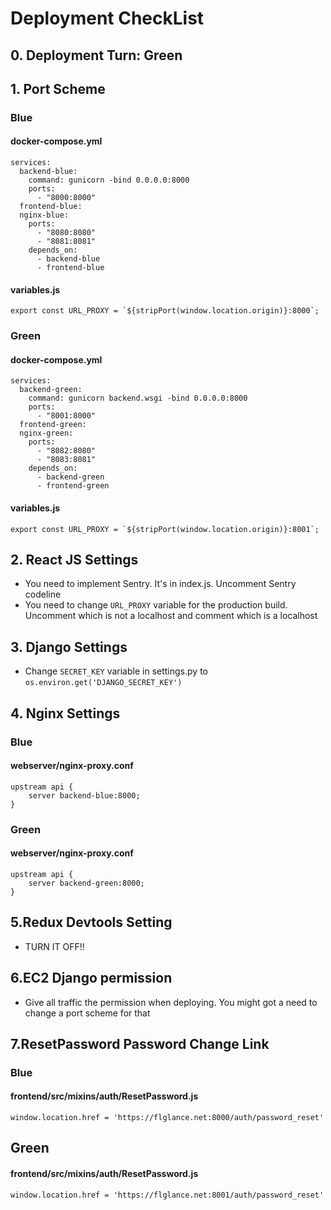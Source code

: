 # Deployment CheckList

## 0. Deployment Turn: Green

## 1. Port Scheme

### Blue
#### docker-compose.yml
```
services:
  backend-blue:
    command: gunicorn -bind 0.0.0.0:8000
    ports:
      - "8000:8000"
  frontend-blue:
  nginx-blue:
    ports:
      - "8080:8080"
      - "8081:8081"
    depends_on:
      - backend-blue
      - frontend-blue
```

#### variables.js
```
export const URL_PROXY = `${stripPort(window.location.origin)}:8000`;
```

### Green
#### docker-compose.yml
```
services:
  backend-green:
    command: gunicorn backend.wsgi -bind 0.0.0.0:8000
    ports:
      - "8001:8000"
  frontend-green:
  nginx-green:
    ports:
      - "8082:8080"
      - "8083:8081"
    depends_on:
      - backend-green
      - frontend-green
```

#### variables.js
```
export const URL_PROXY = `${stripPort(window.location.origin)}:8001`;
```

## 2. React JS Settings
* You need to implement Sentry. It's in index.js. Uncomment Sentry codeline
* You need to change `URL_PROXY` variable for the production build. Uncomment which is not a localhost and comment which is a localhost

## 3. Django Settings
* Change `SECRET_KEY` variable in settings.py to `os.environ.get('DJANGO_SECRET_KEY')`

## 4. Nginx Settings

### Blue
#### webserver/nginx-proxy.conf
```
upstream api {
    server backend-blue:8000;
}
```

### Green
#### webserver/nginx-proxy.conf
```
upstream api {
    server backend-green:8000;
}
```

## 5.Redux Devtools Setting
* TURN IT OFF!!

## 6.EC2 Django permission
* Give all traffic the permission when deploying. You might got a need to change a port scheme for that

## 7.ResetPassword Password Change Link

### Blue
#### frontend/src/mixins/auth/ResetPassword.js
```
window.location.href = 'https://flglance.net:8000/auth/password_reset'
```

## Green
#### frontend/src/mixins/auth/ResetPassword.js
```
window.location.href = 'https://flglance.net:8001/auth/password_reset'
```

